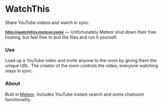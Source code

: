 # WatchThis

Share YouTube videos and watch in sync.

<s>http://watchthis.meteor.com/</s> — Unfortunately Meteor shut down their free hosting, but feel free to pull the files and run it yourself.

### Use
Load up a YouTube video and invite anyone to the room by giving them the unique URL. The creator of the room controls the video, everyone watching stays in sync.

### About
Built in [Meteor](https://www.meteor.com/). Includes YouTube instant search and some chatroom functionality.
